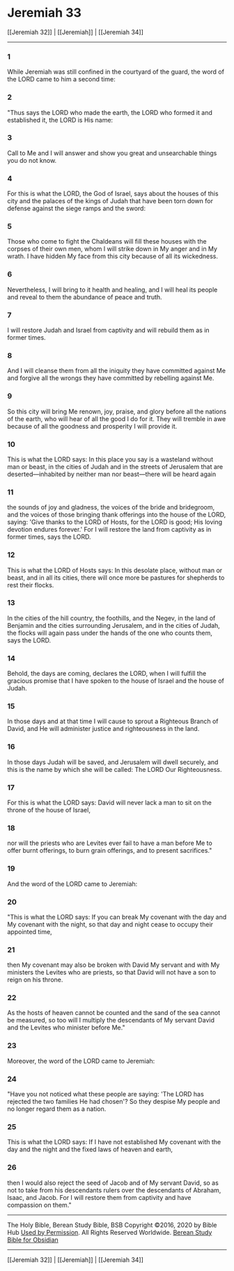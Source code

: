 # Jeremiah 33

[[Jeremiah 32]] | [[Jeremiah]] | [[Jeremiah 34]]

---

### 1
While Jeremiah was still confined in the courtyard of the guard, the word of the LORD came to him a second time:

### 2
"Thus says the LORD who made the earth, the LORD who formed it and established it, the LORD is His name:

### 3
Call to Me and I will answer and show you great and unsearchable things you do not know.

### 4
For this is what the LORD, the God of Israel, says about the houses of this city and the palaces of the kings of Judah that have been torn down for defense against the siege ramps and the sword:

### 5
Those who come to fight the Chaldeans will fill these houses with the corpses of their own men, whom I will strike down in My anger and in My wrath. I have hidden My face from this city because of all its wickedness.

### 6
Nevertheless, I will bring to it health and healing, and I will heal its people and reveal to them the abundance of peace and truth.

### 7
I will restore Judah and Israel from captivity and will rebuild them as in former times.

### 8
And I will cleanse them from all the iniquity they have committed against Me and forgive all the wrongs they have committed by rebelling against Me.

### 9
So this city will bring Me renown, joy, praise, and glory before all the nations of the earth, who will hear of all the good I do for it. They will tremble in awe because of all the goodness and prosperity I will provide it.

### 10
This is what the LORD says: In this place you say is a wasteland without man or beast, in the cities of Judah and in the streets of Jerusalem that are deserted—inhabited by neither man nor beast—there will be heard again

### 11
the sounds of joy and gladness, the voices of the bride and bridegroom, and the voices of those bringing thank offerings into the house of the LORD, saying: 'Give thanks to the LORD of Hosts, for the LORD is good; His loving devotion endures forever.' For I will restore the land from captivity as in former times, says the LORD.

### 12
This is what the LORD of Hosts says: In this desolate place, without man or beast, and in all its cities, there will once more be pastures for shepherds to rest their flocks.

### 13
In the cities of the hill country, the foothills, and the Negev, in the land of Benjamin and the cities surrounding Jerusalem, and in the cities of Judah, the flocks will again pass under the hands of the one who counts them, says the LORD.

### 14
Behold, the days are coming, declares the LORD, when I will fulfill the gracious promise that I have spoken to the house of Israel and the house of Judah.

### 15
In those days and at that time I will cause to sprout a Righteous Branch of David, and He will administer justice and righteousness in the land.

### 16
In those days Judah will be saved, and Jerusalem will dwell securely, and this is the name by which she will be called: The LORD Our Righteousness.

### 17
For this is what the LORD says: David will never lack a man to sit on the throne of the house of Israel,

### 18
nor will the priests who are Levites ever fail to have a man before Me to offer burnt offerings, to burn grain offerings, and to present sacrifices."

### 19
And the word of the LORD came to Jeremiah:

### 20
"This is what the LORD says: If you can break My covenant with the day and My covenant with the night, so that day and night cease to occupy their appointed time,

### 21
then My covenant may also be broken with David My servant and with My ministers the Levites who are priests, so that David will not have a son to reign on his throne.

### 22
As the hosts of heaven cannot be counted and the sand of the sea cannot be measured, so too will I multiply the descendants of My servant David and the Levites who minister before Me."

### 23
Moreover, the word of the LORD came to Jeremiah:

### 24
"Have you not noticed what these people are saying: 'The LORD has rejected the two families He had chosen'? So they despise My people and no longer regard them as a nation.

### 25
This is what the LORD says: If I have not established My covenant with the day and the night and the fixed laws of heaven and earth,

### 26
then I would also reject the seed of Jacob and of My servant David, so as not to take from his descendants rulers over the descendants of Abraham, Isaac, and Jacob. For I will restore them from captivity and have compassion on them."

---

The Holy Bible, Berean Study Bible, BSB
Copyright ©2016, 2020 by Bible Hub
[Used by Permission](https://berean.bible/terms.htm). All Rights Reserved Worldwide.
[Berean Study Bible for Obsidian](https://github.com/gapmiss/berean-study-bible-for-obsidian)

---

[[Jeremiah 32]] | [[Jeremiah]] | [[Jeremiah 34]]

